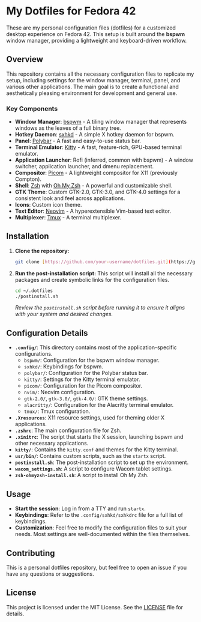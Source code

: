 # My Dotfiles for Fedora 42

These are my personal configuration files (dotfiles) for a customized desktop experience on Fedora 42. This setup is built around the **bspwm** window manager, providing a lightweight and keyboard-driven workflow.

## Overview

This repository contains all the necessary configuration files to replicate my setup, including settings for the window manager, terminal, panel, and various other applications. The main goal is to create a functional and aesthetically pleasing environment for development and general use.

### Key Components

* **Window Manager**: [bspwm](https://github.com/baskerville/bspwm) - A tiling window manager that represents windows as the leaves of a full binary tree.
* **Hotkey Daemon**: [sxhkd](https://github.com/baskerville/sxhkd) - A simple X hotkey daemon for bspwm.
* **Panel**: [Polybar](https://github.com/polybar/polybar) - A fast and easy-to-use status bar.
* **Terminal Emulator**: [Kitty](https://sw.kovidgoyal.net/kitty/) - A fast, feature-rich, GPU-based terminal emulator.
* **Application Launcher**: Rofi (inferred, common with bspwm) - A window switcher, application launcher, and dmenu replacement.
* **Compositor**: [Picom](https://github.com/yshui/picom) - A lightweight compositor for X11 (previously Compton).
* **Shell**: [Zsh](https://www.zsh.org/) with [Oh My Zsh](https://ohmyz.sh/) - A powerful and customizable shell.
* **GTK Theme**: Custom GTK-2.0, GTK-3.0, and GTK-4.0 settings for a consistent look and feel across applications.
* **Icons**: Custom icon theme.
* **Text Editor**: [Neovim](https://neovim.io/) - A hyperextensible Vim-based text editor.
* **Multiplexer**: [Tmux](https://github.com/tmux/tmux/wiki) - A terminal multiplexer.

## Installation

1.  **Clone the repository:**
    ```bash
    git clone [https://github.com/your-username/dotfiles.git](https://github.com/your-username/dotfiles.git) ~/.dotfiles
    ```

2.  **Run the post-installation script:**
    This script will install all the necessary packages and create symbolic links for the configuration files.
    ```bash
    cd ~/.dotfiles
    ./postinstall.sh
    ```
    *Review the `postinstall.sh` script before running it to ensure it aligns with your system and desired changes.*

## Configuration Details

* **`.config/`**: This directory contains most of the application-specific configurations.
    * `bspwm/`: Configuration for the bspwm window manager.
    * `sxhkd/`: Keybindings for bspwm.
    * `polybar/`: Configuration for the Polybar status bar.
    * `kitty/`: Settings for the Kitty terminal emulator.
    * `picom/`: Configuration for the Picom compositor.
    * `nvim/`: Neovim configuration.
    * `gtk-2.0/`, `gtk-3.0/`, `gtk-4.0/`: GTK theme settings.
    * `alacritty/`: Configuration for the Alacritty terminal emulator.
    * `tmux/`: Tmux configuration.
* **`.Xresources`**: X11 resource settings, used for theming older X applications.
* **`.zshrc`**: The main configuration file for Zsh.
* **`.xinitrc`**: The script that starts the X session, launching bspwm and other necessary applications.
* **`kitty/`**: Contains the `kitty.conf` and themes for the Kitty terminal.
* **`usr/bin/`**: Contains custom scripts, such as the `startx` script.
* **`postinstall.sh`**: The post-installation script to set up the environment.
* **`wacom_settings.sh`**: A script to configure Wacom tablet settings.
* **`zsh-ohmyzsh-install.sh`**: A script to install Oh My Zsh.

## Usage

* **Start the session**: Log in from a TTY and run `startx`.
* **Keybindings**: Refer to the `.config/sxhkd/sxhkdrc` file for a full list of keybindings.
* **Customization**: Feel free to modify the configuration files to suit your needs. Most settings are well-documented within the files themselves.

## Contributing

This is a personal dotfiles repository, but feel free to open an issue if you have any questions or suggestions.

## License

This project is licensed under the MIT License. See the [LICENSE](LICENSE) file for details.
